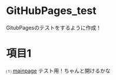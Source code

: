 # GitHubPages_test
GitubPagesのテストをするように作成！

# 項目1 

⑴ [mainpage](readme/01_mainpage.md) テスト用！ちゃんと開けるかな
